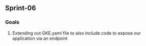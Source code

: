 ## Sprint-06

### Goals

1. Extending out GKE.yaml file to also include code to expose our application via an endpoint